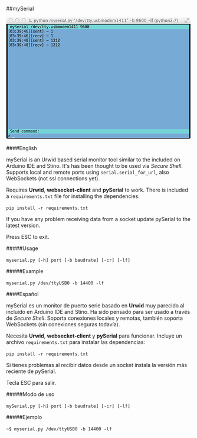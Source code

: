##mySerial

![captura.png](https://raw.githubusercontent.com/jorgegarciadev/mySerial/master/captura.png)

####English

mySerial is an Urwid based serial monitor tool similar to the included on Arduino IDE and Stino. It's has been thought to be used via *Secure Shell*. Supports local and remote ports using ```serial.serial_for_url```, also WebSockets (not ssl connections yet).

Requires **Urwid**, **websecket-client** and **pySerial** to work. There is included a ```requirements.txt``` file for installing the dependencies:

```pip install -r requirements.txt```


If you have any problem receiving data from a socket update pySerial to the latest version.

Press ESC to exit.

#####Usage

```myserial.py [-h] port [-b baudrate] [-cr] [-lf]```

#####Example

```myserial.py /dev/ttyUSB0 -b 14400 -lf```


####Español

mySerial es un monitor de puerto serie basado en **Urwid** muy parecido al incluido en Arduino IDE and Stino. Ha sido pensado para ser usado a través de *Secure Shell*. Soporta conexiones locales y remotas, también soporta WebSockets (sin conexiones seguras todavía).

Necesita **Urwid**, **websecket-client** y **pySerial** para funcionar. Incluye un archivo ```requirements.txt``` para instalar las dependencias:

```pip install -r requirements.txt```


Si tienes problemas al recibir datos desde un socket instala la versión más reciente de pySerial.

Tecla ESC para salir.

#####Modo de uso

```mySerial.py [-h] port [-b baudrate] [-cr] [-lf]```

#####Ejemplo

```~$ myserial.py /dev/ttyUSB0 -b 14400 -lf```